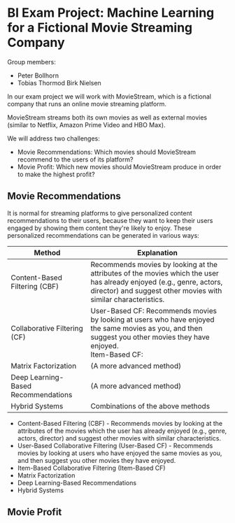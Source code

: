 # BI Exam Project: Machine Learning for a Fictional Movie Streaming Company

Group members:
- Peter Bollhorn
- Tobias Thormod Birk Nielsen

In our exam project we will work with MovieStream, which is a fictional company that runs an online movie streaming platform.

MovieStream streams both its own movies as well as external movies (similar to Netflix, Amazon Prime Video and HBO Max).

We will address two challenges:
- Movie Recommendations: Which movies should MovieStream recommend to the users of its platform?
- Movie Profit: Which new movies should MovieStream produce in order to make the highest profit?


## Movie Recommendations
It is normal for streaming platforms to give personalized content recommendations to their users, because they want to keep their users engaged by showing them content they're likely to enjoy. These personalized recommendations can be generated in various ways:






| Method                                    | Explanation                                                                                                                                                                           |
|-------------------------------------------|---------------------------------------------------------------------------------------------------------------------------------------------------------------------------------------|
| Content-Based Filtering (CBF)             | Recommends movies by looking at the attributes of the movies which the user has already enjoyed (e.g., genre, actors, director) and suggest other movies with similar characteristics.|
| Collaborative Filtering (CF)              | User-Based CF: Recommends movies by looking at users who have enjoyed the same movies as you, and then suggest you other movies they have enjoyed.<br> Item-Based CF:                 |
| Matrix Factorization                      | (A more advanced method)  |
| Deep Learning-Based Recommendations       | (A more advanced method)  |
| Hybrid Systems                            | Combinations of the above methods

- Content-Based Filtering (CBF) - Recommends movies by looking at the attributes of the movies which the user has already enjoyed (e.g., genre, actors, director) and suggest other movies with similar characteristics.
- User-Based Collaborative Filtering (User-Based CF) - Recommends movies by looking at users who have enjoyed the same movies as you, and then suggest you other movies they have enjoyed.
- Item-Based Collaborative Filtering (Item-Based CF)
- Matrix Factorization
- Deep Learning-Based Recommendations
- Hybrid Systems


## Movie Profit
